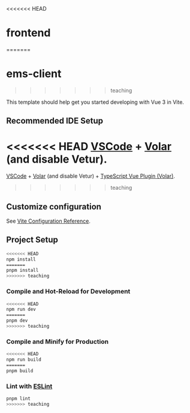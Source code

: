 <<<<<<< HEAD
# frontend
=======
# ems-client
>>>>>>> teaching

This template should help get you started developing with Vue 3 in Vite.

## Recommended IDE Setup

<<<<<<< HEAD
[VSCode](https://code.visualstudio.com/) + [Volar](https://marketplace.visualstudio.com/items?itemName=Vue.volar) (and disable Vetur).
=======
[VSCode](https://code.visualstudio.com/) + [Volar](https://marketplace.visualstudio.com/items?itemName=Vue.volar) (and disable Vetur) + [TypeScript Vue Plugin (Volar)](https://marketplace.visualstudio.com/items?itemName=Vue.vscode-typescript-vue-plugin).
>>>>>>> teaching

## Customize configuration

See [Vite Configuration Reference](https://vitejs.dev/config/).

## Project Setup

```sh
<<<<<<< HEAD
npm install
=======
pnpm install
>>>>>>> teaching
```

### Compile and Hot-Reload for Development

```sh
<<<<<<< HEAD
npm run dev
=======
pnpm dev
>>>>>>> teaching
```

### Compile and Minify for Production

```sh
<<<<<<< HEAD
npm run build
=======
pnpm build
```

### Lint with [ESLint](https://eslint.org/)

```sh
pnpm lint
>>>>>>> teaching
```
